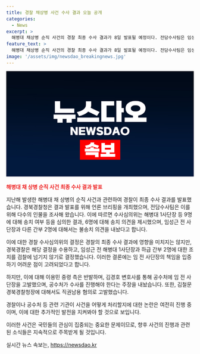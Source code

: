 ```yaml
---
title: 경찰 채상병 사건 수사 결과 오늘 공개
categories:
  - News
excerpt: >
  해병대 채상병 순직 사건의 경찰 최종 수사 결과가 8일 발표될 예정이다. 전담수사팀은 임성근 전 해병대 1사단장 등 65명을 조사한 끝에, 업무상과실치사 등 송치 여부에 대해 심의한 결과를 내놨다. 이에 대해 이용민 중령 측은 즉각 반발하며 임 전 사단장을 직권남용 혐의로 고위공직자범죄수사처(공수처)에 고발했고, 김철문 경북경찰청장 또한 직권남용 혐의로 공수처에 고발했다. 이와 관련된 사건기록이 군당국에 의해 회수된 것으로 확인되었다.
feature_text: >
  해병대 채상병 순직 사건의 경찰 최종 수사 결과가 8일 발표될 예정이다. 전담수사팀은 임성근 전 해병대 1사단장 등 65명을 조사한 끝에, 업무상과실치사 등 송치 여부에 대해 심의한 결과를 내놨다. 이에 대해 이용민 중령 측은 즉각 반발하며 임 전 사단장을 직권남용 혐의로 고위공직자범죄수사처(공수처)에 고발했고, 김철문 경북경찰청장 또한 직권남용 혐의로 공수처에 고발했다. 이와 관련된 사건기록이 군당국에 의해 회수된 것으로 확인되었다.
image: '/assets/img/newsdao_breakingnews.jpg'
---
```


<p><img src="/assets/img/newsdao_breakingnews.jpg" alt="flaretime 속보" /></p>

<p><b><span style="color: #ee2323;">해병대 채 상병 순직 사건 최종 수사 결과 발표</span></b></p>

<p>지난해 발생한 해병대 채 상병의 순직 사건과 관련하여 경찰이 최종 수사 결과를 발표했습니다. 경북경찰청은 결과 발표를 위해 언론 브리핑을 개최했으며, 전담수사팀은 이를 위해 다수의 인물을 조사해 왔습니다. 이에 따르면 수사심의위는 해병대 1사단장 등 9명에 대해 송치 여부 등을 심의한 결과, 6명에 대해 송치 의견을 제시했으며, 임성근 전 사단장과 다른 간부 2명에 대해서는 불송치 의견을 내놨다고 합니다.</p>

<p>이에 대한 경찰 수사심의위의 결정은 경찰의 최종 수사 결과에 영향을 미치지는 않지만, 경북경찰은 해당 결정을 수용하고, 임성근 전 해병대 1사단장과 하급 간부 2명에 대한 조치를 검찰에 넘기지 않기로 결정했습니다. 이러한 결론에는 임 전 사단장의 책임을 입증하기 어려운 점이 고려되었다고 합니다.</p>

<p>하지만, 이에 대해 이용민 중령 측은 반발하며, 김경호 변호사를 통해 공수처에 임 전 사단장을 고발했으며, 공수처가 수사를 진행해야 한다는 주장을 내놨습니다. 또한, 김철문 경북경찰청장에 대해서도 직권남용 혐의로 고발했습니다.</p>

<p>경찰이나 공수처 등 관련 기관이 사건을 어떻게 처리할지에 대한 논란은 여전히 진행 중이며, 이에 대한 추가적인 발전을 지켜봐야 할 것으로 보입니다. </p>

<p>이러한 사건은 국민들의 관심이 집중되는 중요한 문제이므로, 향후 사건의 진행과 관련된 소식들은 지속적으로 주목받게 될 것입니다.</p>
실시간 뉴스 속보는, <a href="https://newsdao.kr" rel="dofollow">https://newsdao.kr</a>



